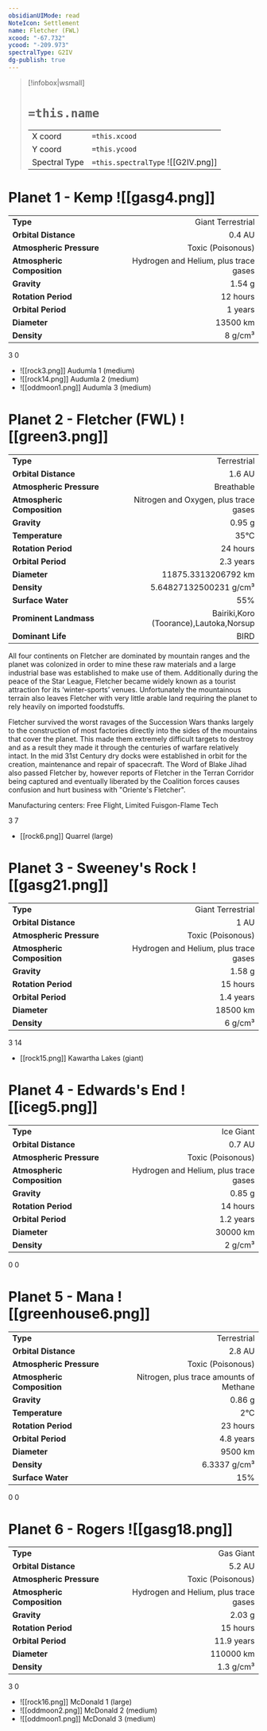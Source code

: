 ```yaml
---
obsidianUIMode: read
NoteIcon: Settlement
name: Fletcher (FWL)
xcood: "-67.732"
ycood: "-209.973"
spectralType: G2IV
dg-publish: true
---
```

> [!infobox|wsmall]
> # `=this.name`
> | | |
> | - | - |
> | X coord | `=this.xcood` |
> | Y coord| `=this.ycood` |
> | Spectral Type | `=this.spectralType` ![[G2IV.png]] |

# Planet 1 - Kemp ![[gasg4.png]]
|                             |                           |
| --------------------------- | -------------------------:|
| **Type**                    |             Giant Terrestrial |
| **Orbital Distance**        |   0.4 AU |
| **Atmospheric Pressure**    |       Toxic (Poisonous) |
| **Atmospheric Composition** |      Hydrogen and Helium, plus trace gases |
| **Gravity**                 |        1.54 g |
| **Rotation Period**         |  12 hours |
| **Orbital Period** | 1 years |
| **Diameter**                |      13500 km | 
| **Density**                 |    8 g/cm³ |



3
0

- ![[rock3.png]] Audumla 1 (medium)
- ![[rock14.png]] Audumla 2 (medium)
- ![[oddmoon1.png]] Audumla 3 (medium)


# Planet 2 - Fletcher (FWL) ![[green3.png]]
|                             |                           |
| --------------------------- | -------------------------:|
| **Type**                    |             Terrestrial |
| **Orbital Distance**        |   1.6 AU |
| **Atmospheric Pressure**    |       Breathable |
| **Atmospheric Composition** |      Nitrogen and Oxygen, plus trace gases |
| **Gravity**                 |        0.95 g |
| **Temperature**             |    35°C |
| **Rotation Period**         |  24 hours |
| **Orbital Period** | 2.3 years |
| **Diameter**                |      11875.3313206792 km | 
| **Density**                 |    5.64827132500231 g/cm³ |
| **Surface Water**           |           55% | 
| **Prominent Landmass**      |         Bairiki,Koro (Toorance),Lautoka,Norsup | 
| **Dominant Life**           |         BIRD |

All four continents on Fletcher are dominated by mountain ranges and the planet was colonized in order to mine these raw materials and a large industrial base was established to make use of them. Additionally during the peace of the Star League, Fletcher became widely known as a tourist attraction for its ‘winter-sports’ venues. Unfortunately the mountainous terrain also leaves Fletcher with very little arable land requiring the planet to rely heavily on imported foodstuffs.

Fletcher survived the worst ravages of the Succession Wars thanks largely to the construction of most factories directly into the sides of the mountains that cover the planet. This made them extremely difficult targets to destroy and as a result they made it through the centuries of warfare relatively intact. In the mid 31st Century dry docks were established in orbit for the creation, maintenance and repair of spacecraft. The Word of Blake Jihad also passed Fletcher by, however reports of Fletcher in the Terran Corridor being captured and eventually liberated by the Coalition forces causes confusion and hurt business with "Oriente's Fletcher".

Manufacturing centers:
Free Flight, Limited
Fuisgon-Flame Tech

3
7

- [[rock6.png]] Quarrel (large)

# Planet 3 - Sweeney's Rock ![[gasg21.png]]
|                             |                           |
| --------------------------- | -------------------------:|
| **Type**                    |             Giant Terrestrial |
| **Orbital Distance**        |   1 AU |
| **Atmospheric Pressure**    |       Toxic (Poisonous) |
| **Atmospheric Composition** |      Hydrogen and Helium, plus trace gases |
| **Gravity**                 |        1.58 g |
| **Rotation Period**         |  15 hours |
| **Orbital Period** | 1.4 years |
| **Diameter**                |      18500 km | 
| **Density**                 |    6 g/cm³ |



3
14

- [[rock15.png]] Kawartha Lakes (giant)

# Planet 4 - Edwards's End ![[iceg5.png]]
|                             |                           |
| --------------------------- | -------------------------:|
| **Type**                    |             Ice Giant |
| **Orbital Distance**        |   0.7 AU |
| **Atmospheric Pressure**    |       Toxic (Poisonous) |
| **Atmospheric Composition** |      Hydrogen and Helium, plus trace gases |
| **Gravity**                 |        0.85 g |
| **Rotation Period**         |  14 hours |
| **Orbital Period** | 1.2 years |
| **Diameter**                |      30000 km | 
| **Density**                 |    2 g/cm³ |



0
0



# Planet 5 - Mana ![[greenhouse6.png]]
|                             |                           |
| --------------------------- | -------------------------:|
| **Type**                    |             Terrestrial |
| **Orbital Distance**        |   2.8 AU |
| **Atmospheric Pressure**    |       Toxic (Poisonous) |
| **Atmospheric Composition** |      Nitrogen, plus trace amounts of Methane |
| **Gravity**                 |        0.86 g |
| **Temperature**             |    2°C |
| **Rotation Period**         |  23 hours |
| **Orbital Period** | 4.8 years |
| **Diameter**                |      9500 km | 
| **Density**                 |    6.3337 g/cm³ |
| **Surface Water**           |           15% | 



0
0



# Planet 6 - Rogers ![[gasg18.png]]
|                             |                           |
| --------------------------- | -------------------------:|
| **Type**                    |             Gas Giant |
| **Orbital Distance**        |   5.2 AU |
| **Atmospheric Pressure**    |       Toxic (Poisonous) |
| **Atmospheric Composition** |      Hydrogen and Helium, plus trace gases |
| **Gravity**                 |        2.03 g |
| **Rotation Period**         |  15 hours |
| **Orbital Period** | 11.9 years |
| **Diameter**                |      110000 km | 
| **Density**                 |    1.3 g/cm³ |



3
0

- ![[rock16.png]] McDonald 1 (large)
- ![[oddmoon2.png]] McDonald 2 (medium)
- ![[oddmoon1.png]] McDonald 3 (medium)


